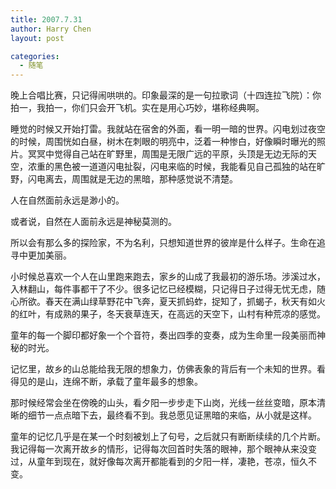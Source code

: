 ```yaml
---
title: 2007.7.31
author: Harry Chen
layout: post

categories:
  - 随笔
---
```


  晚上合唱比赛，只记得闹哄哄的。印象最深的是一句拉歌词（十四连拉飞院）：你拍一，我拍一，你们只会开飞机。实在是用心巧妙，堪称经典啊。

  睡觉的时候又开始打雷。我就站在宿舍的外面，看一明一暗的世界。闪电划过夜空的时候，周围恍如白昼，树木在刺眼的明亮中，泛着一种惨白，好像瞬时曝光的照片。冥冥中觉得自己站在旷野里，周围是无限广远的平原，头顶是无边无际的天空，浓重的黑色被一道道闪电扯裂，闪电来临的时候，我能看见自己孤独的站在旷野，闪电离去，周围就是无边的黑暗，那种感觉说不清楚。

  人在自然面前永远是渺小的。

  或者说，自然在人面前永远是神秘莫测的。

  所以会有那么多的探险家，不为名利，只想知道世界的彼岸是什么样子。生命在追寻中更加美丽。

  小时候总喜欢一个人在山里跑来跑去，家乡的山成了我最初的游乐场。涉溪过水，入林翻山，每件事都干了不少。很多记忆已经模糊，只记得日子过得无忧无虑，随心所欲。春天在满山绿草野花中飞奔，夏天抓蚂蚱，捉知了，抓蝎子，秋天有如火的红叶，有成熟的果子，冬天衰草连天，在高远的天空下，山村有种荒凉的感觉。

  童年的每一个脚印都好象一个个音符，奏出四季的变奏，成为生命里一段美丽而神秘的时光。

  记忆里，故乡的山总能给我无限的想象力，仿佛表象的背后有一个未知的世界。看得见的是山，连绵不断，承载了童年最多的想象。

  那时候经常会坐在傍晚的山头，看夕阳一步步走下山岗，光线一丝丝变暗，原本清晰的细节一点点暗下去，最终看不到。我总愿见证黑暗的来临，从小就是这样。

  童年的记忆几乎是在某一个时刻被划上了句号，之后就只有断断续续的几个片断。我记得每一次离开故乡的情形，记得每次回首时失落的眼神，那个眼神从来没变过，从童年到现在，就好像每次离开都能看到的夕阳一样，凄艳，苍凉，恒久不变。

